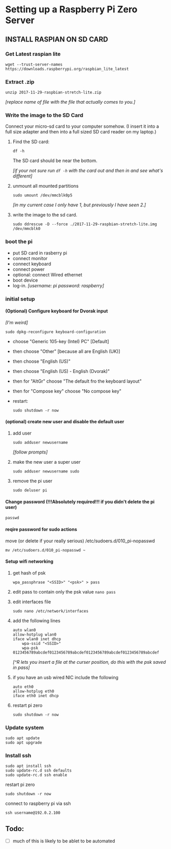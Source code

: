 # Setting up a Raspberry Pi Zero Server

## INSTALL RASPIAN ON SD CARD

### Get Latest raspian lite

```wget --trust-server-names https://downloads.raspberrypi.org/raspbian_lite_latest```

### Extract .zip
```unzip 2017-11-29-raspbian-stretch-lite.zip ```

*[replace name of file with the file that actually comes to you.]*

### Write the image to the SD Card
Connect your micro-sd card to your computer somehow. (I insert it into a full size adapter and then into a full sized SD card reader on my laptop.)

1. Find the SD card:

    ``` df -h ```

    The SD card should be near the bottom.

    *[if your not sure run ```df -h``` with the card out and then in and see what's different]*

1. unmount all mounted partitions

    `sudo umount /dev/mmcblk0p5`

    *[in my current case I only have 1, but previously I have seen 2.]*
1. write the image to the sd card.

    `sudo ddrescue -D --force ./2017-11-29-raspbian-stretch-lite.img /dev/mmcblk0`


### boot the pi
* put SD card in rasberry pi
* connect monitor
* connect keyboard
* connect power
* optional: connect Wired ethernet
* boot device
* log-in. *[username: pi password: raspberry]*

### initial setup

#### (Optional) Configure keyboard for Dvorak input
*[I'm weird]*

```sudo dpkg-reconfigure keyboard-configuration```

* choose "Generic 105-key (Intel) PC" [Default]
* then choose "Other" [because all are English (UK)]
* then choose "English (US)"
* then choose "English (US) - English (Dvorak)"
* then for "AltGr" choose "The default fro the keyboard layout"
* then for "Compose key" choose "No compose key"
* restart:

    `sudo shutdown -r now`

#### (optional) create new user and disable the default user
1. add user

    `sudo adduser newusername`

    *[follow prompts]*

1. make the new user a super user  

    `sudo adduser newusername sudo`

1. remove the pi user

    `sudo deluser pi`

#### Change password (!!!Absolutely required!!! if you didn't delete the pi user)
`passwd`

#### reqire password for sudo actions
   move (or delete if your really serious) /etc/sudoers.d/010_pi-nopasswd

   ```mv /etc/sudoers.d/010_pi-nopasswd ~```

#### Setup wifi networking

1. get hash of psk

    ```wpa_passphrase "<SSID>" "<psk>" > pass```

1. edit pass to contain only the psk value
   ```nano pass```

1. edit interfaces file

    ```sudo nano /etc/network/interfaces```

1. add the following lines

    ```
    auto wlan0
    allow-hotplug wlan0
    iface wlan0 inet dhcp
        wpa-ssid "<SSID>"
        wpa-psk 0123456789abcdef0123456789abcdef0123456789abcdef0123456789abcdef
    ```

    *[^R lets you insert a file at the curser position, do this with the psk saved in pass]*

1. if you have an usb wired NIC include the following

    ```
    auto eth0
    allow-hotplug eth0
    iface eth0 inet dhcp
    ```


1. restart pi zero

    ```sudo shutdown -r now```


### Update system

```
sudo apt update
sudo apt upgrade
```

### Install ssh

```
sudo apt install ssh
sudo update-rc.d ssh defaults
sudo update-rc.d ssh enable
```

restart pi zero

```sudo shutdown -r now```

connect to raspberry pi via ssh

```ssh username@192.0.2.100```



## Todo:
-[ ] much of this is likely to be ablet to be automated 

